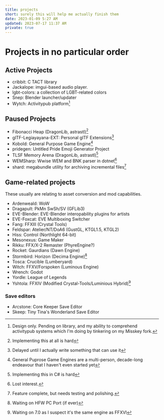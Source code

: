 ```yaml
---
title: projects
short: surely this will help me actually finish them
date: 2023-01-09 5:27 AM
updated: 2023-07-17 11:37 AM
private: true
---
```


# Projects in no particular order

## Active Projects

- cribbit: C TACT library
- Jackalope: imgui-based audio player.
- lgbt-colors: a collection of LGBT-related colors
- Snep: Blender launcher/updater
- Wytch: Activitypub platform[^wytch]

[^wytch]: Design only. Pending on library, and my ability to comprehend activitypub systems which I'm doing by tinkering on my Misskey fork.

## Paused Projects

- Fibonacci Heap (DragonLib, astrastl)[^fib]
- glTF-Legiayayana-EXT: Personal glTF Extensions[^gltf]
- Kobold: General Purpose Game Engine[^kobold]
- pridegen: Untitled Pride Emoji Generator Project
- TLSF Memory Arena (DragonLib, astrastl)[^tlsf]
- WEMSharp: Wwise WEM and BNK parser in dotnet[^wem]
- shard: megabundle utility for archiving incremental files[^shard]

[^tlsf]: Implementing this in C# is hard
[^fib]: Implementing this at all is hard
[^kobold]: General Puprose Game Engines are a multi-person, decade-long endeavour that I haven't even started yet
[^gltf]: Delayed until I actually write something that can use it
[^wem]: Lost interest.
[^shard]: Feature complete, but needs testing and polishing.

## Game-related projects

These usually are relating to asset conversion and mod capabilities.

- Ardenweald: WoW
- Dragapult: PkMn SwSh/SV (GFLib3)
- EVE-Blender: EVE-Blender interopability plugins for artists
- EVE-Foxcat: EVE Multiboxing Switcher
- Fang: FFXIII (Crystal Tools)
- Feldspar: Atelier/NT/DoA6 (GustGL, KTGL1.5, KTGL2)
- Hiss: Control (Northlight 64-bit)
- Mesonexus: Game Maker
- Rikku: FFX/X-2 Remaster (PhyreEngine?)
- Rocket: Gaurdians (Dawn Engine)
- Stormbird: Horizon (Decima Engine)[^stormbird]
- Tosca: Crucible (Lumberyard)
- Witch: FFXV/Forspoken (Luminous Engine)
- Wrench: Godot
- Yordle: League of Legends
- Yshtola: FFXIV (Modified Crystal-Tools/Luminious Hybrid)[^ffxiv]

[^stormbird]: Waiting on HFW PC Port (if ever)
[^ffxiv]: Waiting on 7.0 as I suspect it's the same engine as FFXVI

### Save editors

- Arcstone: Core Keeper Save Editor
- Skeep: Tiny Tina's Wonderland Save Editor
